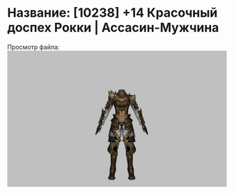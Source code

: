 # Название: [10238] +14 Красочный доспех Рокки | Ассасин-Мужчина

Просмотр файла:
![p060032.png](p060032.png)